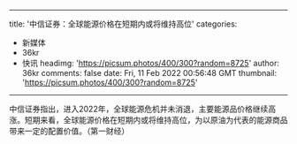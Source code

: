 
---
title: '中信证券：全球能源价格在短期内或将维持高位'
categories: 
 - 新媒体
 - 36kr
 - 快讯
headimg: 'https://picsum.photos/400/300?random=8725'
author: 36kr
comments: false
date: Fri, 11 Feb 2022 00:56:48 GMT
thumbnail: 'https://picsum.photos/400/300?random=8725'
---

<div>   
中信证券指出，进入2022年，全球能源危机并未消退，主要能源品价格继续高涨。短期来看，全球能源价格在短期内或将维持高位，为以原油为代表的能源商品带来一定的配置价值。（第一财经）  
</div>
            